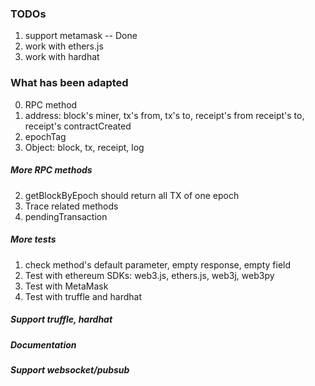 ### TODOs
1. support metamask -- Done
2. work with ethers.js
3. work with hardhat

### What has been adapted
0. RPC method
1. address: block's miner, tx's from, tx's to, receipt's from receipt's to, receipt's contractCreated
2. epochTag
3. Object: block, tx, receipt, log

##### More RPC methods
2. getBlockByEpoch should return all TX of one epoch
3. Trace related methods
4. pendingTransaction

##### More tests
1. check method's default parameter, empty response, empty field
2. Test with ethereum SDKs: web3.js, ethers.js, web3j, web3py
3. Test with MetaMask
4. Test with truffle and hardhat

##### Support truffle, hardhat

##### Documentation

##### Support websocket/pubsub